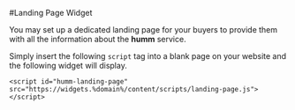 #Landing Page Widget

You may set up a dedicated landing page for your buyers to provide them with all the information about the **humm** service.

Simply insert the following <code>script</code> tag into a blank page on your website and the following widget will display.

```
<script id="humm-landing-page" src="https://widgets.%domain%/content/scripts/landing-page.js"></script>
```

<script id="humm-landing-page" src="https://widgets.%domain%/content/scripts/landing-page.js"></script>